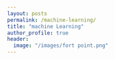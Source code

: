 ```yaml
---
layout: posts
permalink: /machine-learning/
title: "machine Learning"
author_profile: true
header:
  image: "/images/fort point.png"
---
```




